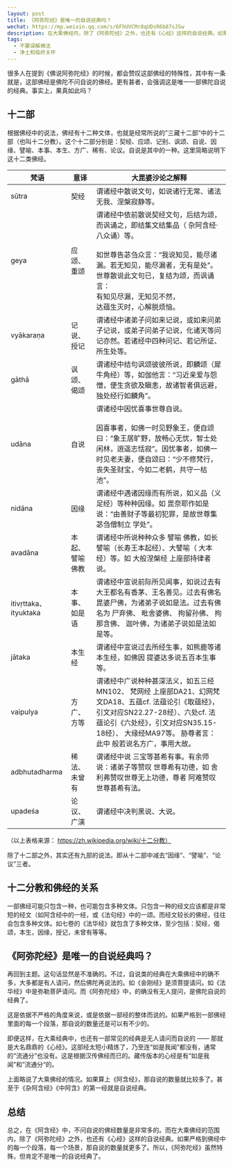 ```yaml
---
layout: post
title: 《阿弥陀经》是唯一的自说经典吗？
wechat: https://mp.weixin.qq.com/s/6FhUVCMr8qUDsR6b87sJSw
description: 在大乘佛经内，除了《阿弥陀经》之外，也还有《心经》这样的自说经典。如果算上《阿含经》，那自说的数量就比较多了。所以，《阿弥陀经》虽然特殊，但肯定不是唯一的自说经典了。
tags:
  - 不要误解佛法
  - 净土和临终关怀
---
```

很多人在提到《佛说阿弥陀经》的时候，都会赞叹这部佛经的特殊性，其中有一条就是，这部佛经是佛陀不问自说的佛经。更有甚者，会强调这是唯一一部佛陀自说的经典。事实上，果真如此吗？

## 十二部

根据佛经中的说法，佛经有十二种文体，也就是经常所说的”三藏十二部“中的十二部（也叫十二分教）。这个十二部分别是：契经、应颂、记别、讽颂、自说、因缘、譬喻、本事、本生、方广、稀有、论议。自说是其中的一种。这里简略说明下这十二类佛经。

| 梵语                   | 意译        | 大毘婆沙论之解释                                                                                                                                       |
| -------------------- | --------- | ---------------------------------------------------------------------------------------------------------------------------------------------- |
| sūtra                | 契经        | 谓诸经中散说文句，如说诸行无常、诸法无我、涅槃寂静等。                                                                                                                    |
| geya                 | 应颂、 重颂    | 谓诸经中依前散说契经文句，后结为颂，而讽诵之，即结集文结集品（ 杂阿含经·八众诵）等。<br><br>如世尊告苾刍众言：“我说知见，能尽诸漏。若无知见，能尽漏者，无有是处”。世尊散说此文句已，复结为颂，而讽诵言：<br>有知见尽漏，无知见不然，<br>达蕴生灭时，心解脱烦恼。     |
| vyākaraṇa            | 记说、 授记    | 谓诸经中诸弟子问如来记说，或如来问弟子记说，或弟子问弟子记说，化诸天等问记亦然。若诸经中四种问记、若记所证、所生处等。                                                                                    |
| gāthā                | 讽颂、 偈颂    | 谓诸经中结句讽颂彼彼所说，即麟颂（犀牛角经）等，如伽他言：“习近亲爱与怨憎，便生贪欲及瞋恚，故诸智者俱远避，独处经行如麟角”。                                                                                |
| udāna                | 自说        | 谓诸经中因忧喜事世尊自说。<br><br>因喜事者，如佛一时见野象王，便自颂曰：“象王居旷野，放畅心无忧，智士处闲林，逍遥志恬寂”。因忧事者，如佛一时见老夫妻，便自颂曰：“少不修梵行，丧失圣财宝，今如二老鹤，共守一枯池”。                                |
| nidāna               | 因缘        | 谓诸经中遇诸因缘而有所说，如义品（义足经）等种种因缘。如 毘奈耶作如是说：“由善财子等最初犯罪，是故世尊集苾刍僧制立 学处”。                                                                                |
| avadāna              | 本起、 譬喻 佛教 | 谓诸经中所说种种众多 譬喻 佛教，如长譬喻（长寿王本起经）、大譬喻（ 大本经）等。如 大般涅槃经 上座部持律者说。                                                                                      |
| itivṛttaka、ityuktaka | 本事、 如是语   | 谓诸经中宣说前际所见闻事，如说过去有大王都名有香茅、王名善见。过去有佛名 毘婆尸佛，为诸弟子说如是法。过去有佛名为 尸弃佛、 毗舍婆佛、 拘留孙佛、 拘那含佛、 迦叶佛，为诸弟子说如是法如是等。                                              |
| jātaka               | 本生经       | 谓诸经中宣说过去所经生事，如熊鹿等诸本生经，如佛因 提婆达多说五百本生事等。                                                                                                         |
| vaipulya             | 方广、方等     | 谓诸经中广说种种甚深法义，如五三经MN102、 梵网经 上座部DA21、幻网梵文DA18、五蕴cf. 法蕴论引《取蕴经》，引文对应SN22.27-28经）、六处cf. 法蕴论引《六处经》，引文对应SN35.15-18经）、 大缘经MA97等。 胁尊者言：此中 般若说名方广，事用大故。 |
| adbhutadharma        | 稀法、 未曾有   | 谓诸经中说 三宝等甚希有事。有余师说：诸弟子等赞叹 世尊希有功德，如 舍利弗赞叹世尊无上功德，尊者 阿难赞叹世尊甚希有法。                                                                                  |
| upadeśa              | 论议、广演     | 谓诸经中决判黑说、大说。                                                                                                                                   |

（以上表格来源： https://zh.wikipedia.org/wiki/十二分教）

除了十二部之外，其实还有九部的说法。即从十二部中减去“因缘”、“譬喻”、“论议”三者。

## 十二分教和佛经的关系

一部佛经可能只包含一种，也可能包含多种文体。只包含一种的经文应该都是非常短的经文（如阿含经中的一经，或《法句经》中的一颂。而经文较长的佛经，往往会包含多种文体。如七卷的《法华经》就包含了多种文体，至少包括：契经，偈颂，本生，因缘，授记，未曾有等等。

## 《阿弥陀经》是唯一的自说经典吗？

再回到主题。这句话显然是不准确的。不过，自说类的经典在大乘佛经中的确不多，大多都是有人请问，然后佛陀再说法的。如《金刚经》是须菩提请问。如《法华经》中是弥勒菩萨请问。而《阿弥陀经》中，的确没有无人提问，是佛陀自说的经典了。

这是依据不严格的角度来说，或是依据一部经的整体而说的。如果严格到一部佛经里面的每一个段落，那自说的数量还是可以有不少的。

即便这样，在大乘经典中，也还有一部常见的经典是无人请问而自说的 —— 那就是大名鼎鼎的《心经》。这部经太短小精炼了，乃至连“如是我闻”都没有，通常的“流通分”也没有。这是根据汉传佛经而已的。藏传版本的心经是有“如是我闻”和”流通分“的。

上面略说了大乘佛经的情况。如果算上《阿含经》，那自说的数量就比较多了。甚至于《杂阿含经》《中阿含》的第一经就是自说经典。
## 总结

总之，在《阿含经》中，不问自说的佛经数量是非常多的。而在大乘佛经的范围内，除了《阿弥陀经》之外，也还有《心经》这样的自说经典。如果严格到佛经中的每一个段落，每一个场景，那自说的数量就更多了。所以，《阿弥陀经》虽然特殊，但肯定不是唯一的自说经典了。

